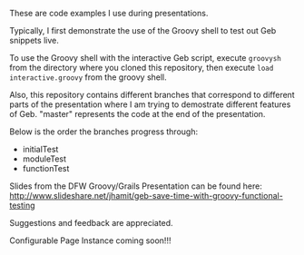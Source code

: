 These are code examples I use during presentations.

Typically, I first demonstrate the use of the Groovy shell to test out Geb snippets live.

To use the Groovy shell with the interactive Geb script, execute ```groovysh``` from the directory where you cloned this repository, then execute ```load interactive.groovy``` from the groovy shell.

Also, this repository contains different branches that correspond to different parts of the presentation where I am trying to demostrate different features of Geb. "master" represents the code at the end of the presentation.

Below is the order the branches progress through:
* initialTest
* moduleTest
* functionTest

Slides from the DFW Groovy/Grails Presentation can be found here: http://www.slideshare.net/jhamit/geb-save-time-with-groovy-functional-testing

Suggestions and feedback are appreciated.

Configurable Page Instance coming soon!!!